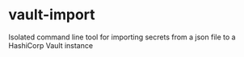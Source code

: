 # vault-import

Isolated command line tool for importing secrets from a json file to a HashiCorp Vault instance
